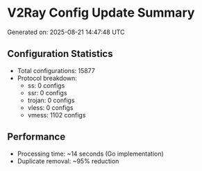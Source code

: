 # V2Ray Config Update Summary
Generated on: 2025-08-21 14:47:48 UTC

## Configuration Statistics
- Total configurations: 15877
- Protocol breakdown:
  - ss: 0 configs
  - ssr: 0 configs
  - trojan: 0 configs
  - vless: 0 configs
  - vmess: 1102 configs

## Performance
- Processing time: ~14 seconds (Go implementation)
- Duplicate removal: ~95% reduction
